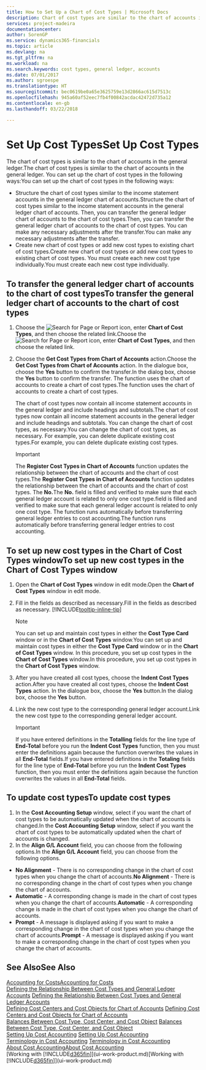 ```yaml
---
title: How to Set Up a Chart of Cost Types | Microsoft Docs
description: Chart of cost types are similar to the chart of accounts in the general ledger.
services: project-madeira
documentationcenter: 
author: SorenGP
ms.service: dynamics365-financials
ms.topic: article
ms.devlang: na
ms.tgt_pltfrm: na
ms.workload: na
ms.search.keywords: cost types, general ledger, accounts
ms.date: 07/01/2017
ms.author: sgroespe
ms.translationtype: HT
ms.sourcegitcommit: bec0619be0a65e3625759e13d2866ac615d7513c
ms.openlocfilehash: 945a60af52eec7fb4f00842acdac42472d735a12
ms.contentlocale: en-gb
ms.lasthandoff: 03/22/2018

---
```

# <a name="set-up-cost-types"></a><span data-ttu-id="747fa-103">Set Up Cost Types</span><span class="sxs-lookup"><span data-stu-id="747fa-103">Set Up Cost Types</span></span>
<span data-ttu-id="747fa-104">The chart of cost types is similar to the chart of accounts in the general ledger.</span><span class="sxs-lookup"><span data-stu-id="747fa-104">The chart of cost types is similar to the chart of accounts in the general ledger.</span></span> <span data-ttu-id="747fa-105">You can set up the chart of cost types in the following ways:</span><span class="sxs-lookup"><span data-stu-id="747fa-105">You can set up the chart of cost types in the following ways:</span></span>  

-   <span data-ttu-id="747fa-106">Structure the chart of cost types similar to the income statement accounts in the general ledger chart of accounts.</span><span class="sxs-lookup"><span data-stu-id="747fa-106">Structure the chart of cost types similar to the income statement accounts in the general ledger chart of accounts.</span></span> <span data-ttu-id="747fa-107">Then, you can transfer the general ledger chart of accounts to the chart of cost types.</span><span class="sxs-lookup"><span data-stu-id="747fa-107">Then, you can transfer the general ledger chart of accounts to the chart of cost types.</span></span> <span data-ttu-id="747fa-108">You can make any necessary adjustments after the transfer.</span><span class="sxs-lookup"><span data-stu-id="747fa-108">You can make any necessary adjustments after the transfer.</span></span>  
-   <span data-ttu-id="747fa-109">Create new chart of cost types or add new cost types to existing chart of cost types.</span><span class="sxs-lookup"><span data-stu-id="747fa-109">Create new chart of cost types or add new cost types to existing chart of cost types.</span></span> <span data-ttu-id="747fa-110">You must create each new cost type individually.</span><span class="sxs-lookup"><span data-stu-id="747fa-110">You must create each new cost type individually.</span></span>  

## <a name="to-transfer-the-general-ledger-chart-of-accounts-to-the-chart-of-cost-types"></a><span data-ttu-id="747fa-111">To transfer the general ledger chart of accounts to the chart of cost types</span><span class="sxs-lookup"><span data-stu-id="747fa-111">To transfer the general ledger chart of accounts to the chart of cost types</span></span>  
1.  <span data-ttu-id="747fa-112">Choose the ![Search for Page or Report](media/ui-search/search_small.png "Search for Page or Report icon") icon, enter **Chart of Cost Types**, and then choose the related link.</span><span class="sxs-lookup"><span data-stu-id="747fa-112">Choose the ![Search for Page or Report](media/ui-search/search_small.png "Search for Page or Report icon") icon, enter **Chart of Cost Types**, and then choose the related link.</span></span>  
2.  <span data-ttu-id="747fa-113">Choose the **Get Cost Types from Chart of Accounts** action.</span><span class="sxs-lookup"><span data-stu-id="747fa-113">Choose the **Get Cost Types from Chart of Accounts** action.</span></span> <span data-ttu-id="747fa-114">In the dialogue box, choose the **Yes** button to confirm the transfer.</span><span class="sxs-lookup"><span data-stu-id="747fa-114">In the dialog box, choose the **Yes** button to confirm the transfer.</span></span> <span data-ttu-id="747fa-115">The function uses the chart of accounts to create a chart of cost types.</span><span class="sxs-lookup"><span data-stu-id="747fa-115">The function uses the chart of accounts to create a chart of cost types.</span></span>  

    <span data-ttu-id="747fa-116">The chart of cost types now contain all income statement accounts in the general ledger and include headings and subtotals.</span><span class="sxs-lookup"><span data-stu-id="747fa-116">The chart of cost types now contain all income statement accounts in the general ledger and include headings and subtotals.</span></span> <span data-ttu-id="747fa-117">You can change the chart of cost types, as necessary.</span><span class="sxs-lookup"><span data-stu-id="747fa-117">You can change the chart of cost types, as necessary.</span></span> <span data-ttu-id="747fa-118">For example, you can delete duplicate existing cost types.</span><span class="sxs-lookup"><span data-stu-id="747fa-118">For example, you can delete duplicate existing cost types.</span></span>  

    > [!IMPORTANT]  
    >  <span data-ttu-id="747fa-119">The **Register Cost Types in Chart of Accounts** function updates the relationship between the chart of accounts and the chart of cost types.</span><span class="sxs-lookup"><span data-stu-id="747fa-119">The **Register Cost Types in Chart of Accounts** function updates the relationship between the chart of accounts and the chart of cost types.</span></span> <span data-ttu-id="747fa-120">The **No.**</span><span class="sxs-lookup"><span data-stu-id="747fa-120">The **No.**</span></span> <span data-ttu-id="747fa-121">field is filled and verified to make sure that each general ledger account is related to only one cost type.</span><span class="sxs-lookup"><span data-stu-id="747fa-121">field is filled and verified to make sure that each general ledger account is related to only one cost type.</span></span> <span data-ttu-id="747fa-122">The function runs automatically before transferring general ledger entries to cost accounting.</span><span class="sxs-lookup"><span data-stu-id="747fa-122">The function runs automatically before transferring general ledger entries to cost accounting.</span></span>  

## <a name="to-set-up-new-cost-types-in-the-chart-of-cost-types-window"></a><span data-ttu-id="747fa-123">To set up new cost types in the Chart of Cost Types window</span><span class="sxs-lookup"><span data-stu-id="747fa-123">To set up new cost types in the Chart of Cost Types window</span></span>  
1.  <span data-ttu-id="747fa-124">Open the **Chart of Cost Types** window in edit mode.</span><span class="sxs-lookup"><span data-stu-id="747fa-124">Open the **Chart of Cost Types** window in edit mode.</span></span>  
2.  <span data-ttu-id="747fa-125">Fill in the fields as described as necessary.</span><span class="sxs-lookup"><span data-stu-id="747fa-125">Fill in the fields as described as necessary.</span></span> [!INCLUDE[tooltip-inline-tip](includes/tooltip-inline-tip_md.md)]

    > [!NOTE]  
    >  <span data-ttu-id="747fa-126">You can set up and maintain cost types in either the **Cost Type Card** window or in the **Chart of Cost Types** window.</span><span class="sxs-lookup"><span data-stu-id="747fa-126">You can set up and maintain cost types in either the **Cost Type Card** window or in the **Chart of Cost Types** window.</span></span> <span data-ttu-id="747fa-127">In this procedure, you set up cost types in the **Chart of Cost Types** window.</span><span class="sxs-lookup"><span data-stu-id="747fa-127">In this procedure, you set up cost types in the **Chart of Cost Types** window.</span></span>

3.  <span data-ttu-id="747fa-128">After you have created all cost types, choose the **Indent Cost Types** action.</span><span class="sxs-lookup"><span data-stu-id="747fa-128">After you have created all cost types, choose the **Indent Cost Types** action.</span></span> <span data-ttu-id="747fa-129">In the dialogue box, choose the **Yes** button.</span><span class="sxs-lookup"><span data-stu-id="747fa-129">In the dialog box, choose the **Yes** button.</span></span>  
4.  <span data-ttu-id="747fa-130">Link the new cost type to the corresponding general ledger account.</span><span class="sxs-lookup"><span data-stu-id="747fa-130">Link the new cost type to the corresponding general ledger account.</span></span>  

    > [!IMPORTANT]  
    >  <span data-ttu-id="747fa-131">If you have entered definitions in the **Totalling** fields for the line type of **End-Total** before you run the **Indent Cost Types** function, then you must enter the definitions again because the function overwrites the values in all **End-Total** fields.</span><span class="sxs-lookup"><span data-stu-id="747fa-131">If you have entered definitions in the **Totaling** fields for the line type of **End-Total** before you run the **Indent Cost Types** function, then you must enter the definitions again because the function overwrites the values in all **End-Total** fields.</span></span>  

## <a name="to-update-cost-types"></a><span data-ttu-id="747fa-132">To update cost types</span><span class="sxs-lookup"><span data-stu-id="747fa-132">To update cost types</span></span>  
1.  <span data-ttu-id="747fa-133">In the **Cost Accounting Setup** window, select if you want the chart of cost types to be automatically updated when the chart of accounts is changed.</span><span class="sxs-lookup"><span data-stu-id="747fa-133">In the **Cost Accounting Setup** window, select if you want the chart of cost types to be automatically updated when the chart of accounts is changed.</span></span>  
2.  <span data-ttu-id="747fa-134">In the **Align G/L Account** field, you can choose from the following options.</span><span class="sxs-lookup"><span data-stu-id="747fa-134">In the **Align G/L Account** field, you can choose from the following options.</span></span>  

- <span data-ttu-id="747fa-135">**No Alignment** - There is no corresponding change in the chart of cost types when you change the chart of accounts.</span><span class="sxs-lookup"><span data-stu-id="747fa-135">**No Alignment** - There is no corresponding change in the chart of cost types when you change the chart of accounts.</span></span>  
- <span data-ttu-id="747fa-136">**Automatic** - A corresponding change is made in the chart of cost types when you change the chart of accounts.</span><span class="sxs-lookup"><span data-stu-id="747fa-136">**Automatic** - A corresponding change is made in the chart of cost types when you change the chart of accounts.</span></span>  
- <span data-ttu-id="747fa-137">**Prompt** - A message is displayed asking if you want to make a corresponding change in the chart of cost types when you change the chart of accounts.</span><span class="sxs-lookup"><span data-stu-id="747fa-137">**Prompt** - A message is displayed asking if you want to make a corresponding change in the chart of cost types when you change the chart of accounts.</span></span>  

## <a name="see-also"></a><span data-ttu-id="747fa-138">See Also</span><span class="sxs-lookup"><span data-stu-id="747fa-138">See Also</span></span>  
[<span data-ttu-id="747fa-139">Accounting for Costs</span><span class="sxs-lookup"><span data-stu-id="747fa-139">Accounting for Costs</span></span>](finance-manage-cost-accounting.md)  
<span data-ttu-id="747fa-140">[Defining the Relationship Between Cost Types and General Ledger Accounts](finance-defining-the-relationship-between-cost-types-and-general-ledger-accounts.md) </span><span class="sxs-lookup"><span data-stu-id="747fa-140">[Defining the Relationship Between Cost Types and General Ledger Accounts](finance-defining-the-relationship-between-cost-types-and-general-ledger-accounts.md) </span></span>  
<span data-ttu-id="747fa-141">[Defining Cost Centers and Cost Objects for Chart of Accounts](finance-defining-cost-centers-and-cost-objects-for-chart-of-accounts.md) </span><span class="sxs-lookup"><span data-stu-id="747fa-141">[Defining Cost Centers and Cost Objects for Chart of Accounts](finance-defining-cost-centers-and-cost-objects-for-chart-of-accounts.md) </span></span>  
<span data-ttu-id="747fa-142">[Balances Between Cost Type, Cost Center, and Cost Object](finance-balances-between-cost-type-cost-center-and-cost-object.md) </span><span class="sxs-lookup"><span data-stu-id="747fa-142">[Balances Between Cost Type, Cost Center, and Cost Object](finance-balances-between-cost-type-cost-center-and-cost-object.md) </span></span>  
<span data-ttu-id="747fa-143">[Setting Up Cost Accounting](finance-set-up-cost-accounting.md) </span><span class="sxs-lookup"><span data-stu-id="747fa-143">[Setting Up Cost Accounting](finance-set-up-cost-accounting.md) </span></span>  
<span data-ttu-id="747fa-144">[Terminology in Cost Accounting](finance-terminology-in-cost-accounting.md) </span><span class="sxs-lookup"><span data-stu-id="747fa-144">[Terminology in Cost Accounting](finance-terminology-in-cost-accounting.md) </span></span>  
[<span data-ttu-id="747fa-145">About Cost Accounting</span><span class="sxs-lookup"><span data-stu-id="747fa-145">About Cost Accounting</span></span>](finance-about-cost-accounting.md)  
<span data-ttu-id="747fa-146">[Working with [!INCLUDE[d365fin](includes/d365fin_md.md)]](ui-work-product.md)</span><span class="sxs-lookup"><span data-stu-id="747fa-146">[Working with [!INCLUDE[d365fin](includes/d365fin_md.md)]](ui-work-product.md)</span></span>

